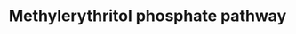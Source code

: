 ---
annotations:
- id: CL:0000610
  type: Cell Type Ontology
  value: obsolete plant cell
- id: PW:0000217
  parent: classic metabolic pathway
  type: Pathway Ontology
  value: tetrahydrobiopterin metabolic pathway
authors:
- Pjaiswal
- Egonw
- MaintBot
- Mkutmon
- DeSl
description: In plants, the 2-C-methyl-d-erythritol 4-phosphate (MEP) pathway located
  in the plastids provides precursors for the isoprenoid hormones, monoterpenes, carotenoids
  and chlorophyll side chains, prenylquinones and tocopherol biosynthesis.
last-edited: 2018-08-05
organisms:
- Oryza sativa
redirect_from:
- /index.php/Pathway:WP2212
- /instance/WP2212
- /instance/WP2212_rr123064
revision: r123064
schema-jsonld:
- '@context': https://schema.org/
  '@id': https://wikipathways.github.io/pathways/WP2212.html
  '@type': Dataset
  creator:
    '@type': Organization
    name: WikiPathways
  description: In plants, the 2-C-methyl-d-erythritol 4-phosphate (MEP) pathway located
    in the plastids provides precursors for the isoprenoid hormones, monoterpenes,
    carotenoids and chlorophyll side chains, prenylquinones and tocopherol biosynthesis.
  keywords:
  - 1-deoxy-D-xylulose 5-phosphate
  - 1-hydroxy-2-methyl-2-(E)-butenyl 4-diphosphate
  - 2-C-methyl-D-erythritol-2,4-cyclodiphosphate
  - 2-C-methyl-D-erythritol-4-phosphate
  - 2-phospho-4-(cytidine 5'-diphospho)-2-C-methyl-D-erythritol
  - 4-(cytidine 5'-diphospho)-2-C-methyl-D-erythritol
  - ADP
  - ATP
  - CMP
  - CO2
  - CTP
  - D-glyceraldehyde-3-phosphate
  - EC:1.1.1.267
  - EC:1.17.1.2
  - EC:1.17.4.3
  - EC:2.2.1.7
  - EC:2.7.1.148
  - EC:2.7.7.60
  - EC:4.6.1.12
  - EC:5.3.3.2
  - H+
  - H2O
  - LOC_Os01g01710
  - LOC_Os01g58790
  - LOC_Os01g66360
  - LOC_Os02g39160
  - LOC_Os02g45660
  - LOC_Os03g52170
  - LOC_Os05g33840
  - LOC_Os05g34180
  - LOC_Os06g05100
  - LOC_Os07g09190
  - LOC_Os07g36190
  - LOC_Os07g40260
  - NAD(P)+
  - NAD(P)H
  - NADP+
  - NADPH
  - dimethylallyl-PP
  - diphosphate
  - pyruvate
  - Î”3-isopentenyl-PP
  license: CC0
  name: Methylerythritol phosphate pathway
seo: CreativeWork
title: Methylerythritol phosphate pathway
wpid: WP2212
---